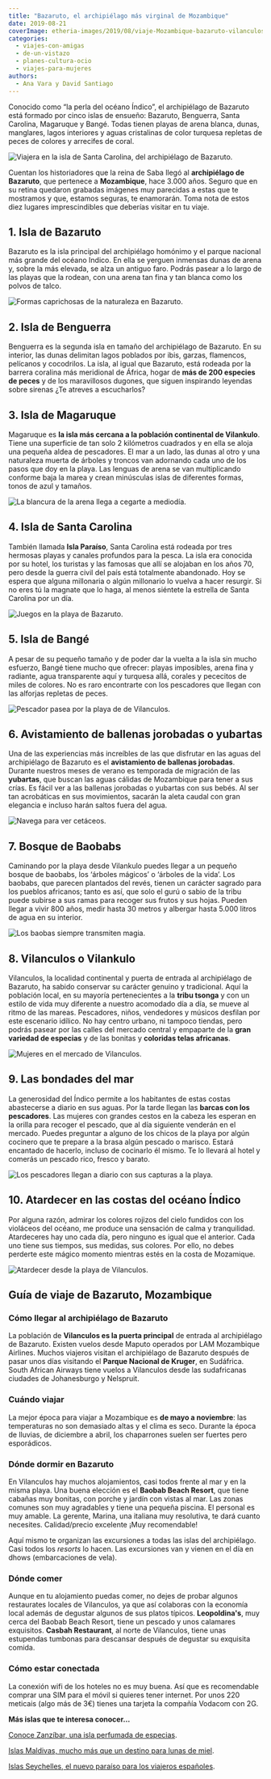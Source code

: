 ```yaml
---
title: "Bazaruto, el archipiélago más virginal de Mozambique"
date: 2019-08-21
coverImage: etheria-images/2019/08/viaje-Mozambique-bazaruto-vilanculos-playa.jpg
categories: 
  - viajes-con-amigas
  - de-un-vistazo
  - planes-cultura-ocio
  - viajes-para-mujeres
authors: 
  - Ana Vara y David Santiago
---
```


Conocido como “la perla del océano Índico”, el archipiélago de Bazaruto está formado por 
cinco islas de ensueño: Bazaruto, Benguerra, Santa Carolina, Magaruque y Bangé. Todas 
tienen playas de arena blanca, dunas, manglares, lagos interiores y aguas cristalinas de 
color turquesa repletas de peces de colores y arrecifes de coral. 

![Viajera en la isla de Santa Carolina, del archipiélago de Bazaruto.](etheria-images/2019/08/viaje-Mozambique-costa-isla-santa-carolina-bazaruto.jpg "Viajera en la isla de Santa Carolina, del archipiélago de Bazaruto.")

Cuentan los historiadores que la reina de Saba llegó al **archipiélago de Bazaruto**, 
que pertenece a **Mozambique**, hace 3.000 años. Seguro que en su retina quedaron 
grabadas imágenes muy parecidas a estas que te mostramos y que, estamos seguras, te 
enamorarán. Toma nota de estos diez lugares imprescindibles que deberías visitar en tu 
viaje. 

## 1\. Isla de Bazaruto

Bazaruto es la isla principal del archipiélago homónimo y el parque nacional más grande 
del océano Indico. En ella se yerguen inmensas dunas de arena y, sobre la más elevada, 
se alza un antiguo faro. Podrás pasear a lo largo de las playas que la rodean, con una 
arena tan fina y tan blanca como los polvos de talco. 

![Formas caprichosas de la naturaleza en Bazaruto.](etheria-images/2019/08/viaje-Mozambique-bazaruto-colores.jpg "Formas caprichosas de la naturaleza en Bazaruto.")

## 2\. Isla de Benguerra

Benguerra es la segunda isla en tamaño del archipiélago de Bazaruto. En su interior, las 
dunas delimitan lagos poblados por ibis, garzas, flamencos, pelícanos y cocodrilos. La 
isla, al igual que Bazaruto, está rodeada por la barrera coralina más meridional de 
África, hogar de **más de 200 especies de peces** y de los maravillosos dugones, que 
siguen inspirando leyendas sobre sirenas ¿Te atreves a escucharlos? 

## 3\. Isla de Magaruque

Magaruque es **la isla más cercana a la población continental de Vilankulo**. Tiene una 
superficie de tan solo 2 kilómetros cuadrados y en ella se aloja una pequeña aldea de 
pescadores. El mar a un lado, las dunas al otro y una naturaleza muerta de árboles y 
troncos van adornando cada uno de los pasos que doy en la playa. Las lenguas de arena se 
van multiplicando conforme baja la marea y crean minúsculas islas de diferentes formas, 
tonos de azul y tamaños. 

![La blancura de la arena llega a cegarte a mediodía.](etheria-images/2019/08/viaje-Mozambique-playas-bazaraturo.jpg "La blancura de la arena llega a cegarte a mediodía.")

## 4\. Isla de Santa Carolina

También llamada **Isla Paraíso**, Santa Carolina está rodeada por tres hermosas playas y 
canales profundos para la pesca. La isla era conocida por su hotel, los turistas y las 
famosas que allí se alojaban en los años 70, pero desde la guerra civil del país está 
totalmente abandonado. Hoy se espera que alguna millonaria o algún millonario lo vuelva 
a hacer resurgir. Si no eres tú la magnate que lo haga, al menos siéntete la estrella de 
Santa Carolina por un día. 

![Juegos en la playa de Bazaruto.](etheria-images/2019/08/viaje-Mozambique-bazaruto-vilanculos-playa.jpg "Juegos en la playa de Bazaruto.")

## 5\. Isla de Bangé

A pesar de su pequeño tamaño y de poder dar la vuelta a la isla sin mucho esfuerzo, 
Bangé tiene mucho que ofrecer: playas imposibles, arena fina y radiante, agua 
transparente aquí y turquesa allá, corales y pececitos de miles de colores. No es raro 
encontrarte con los pescadores que llegan con las alforjas repletas de peces. 

![Pescador pasea por la playa de de Vilanculos.](etheria-images/2019/08/viaje-Mozambique-Inhambane-vilanculos.jpg "Pescador pasea por la playa de de Vilanculos.")

## 6\. Avistamiento de ballenas jorobadas o yubartas

Una de las experiencias más increíbles de las que disfrutar en las aguas del 
archipiélago de Bazaruto es el **avistamiento de ballenas jorobadas**. Durante nuestros 
meses de verano es temporada de migración de las **yubartas**, que buscan las aguas 
cálidas de Mozambique para tener a sus crías. Es fácil ver a las ballenas jorobadas o 
yubartas con sus bebés. Al ser tan acrobáticas en sus movimientos, sacarán la aleta 
caudal con gran elegancia e incluso harán saltos fuera del agua. 

![Navega para ver cetáceos.](etheria-images/2019/08/viaje-Mozambique-ballena.jpg "Navega para ver cetáceos.")

## 7\. Bosque de Baobabs

Caminando por la playa desde Vilankulo puedes llegar a un pequeño bosque de baobabs, los 
‘árboles mágicos’ o ‘árboles de la vida’. Los baobabs, que parecen plantados del revés, 
tienen un carácter sagrado para los pueblos africanos; tanto es así, que solo el gurú o 
sabio de la tribu puede subirse a sus ramas para recoger sus frutos y sus hojas. Pueden 
llegar a vivir 800 años, medir hasta 30 metros y albergar hasta 5.000 litros de agua en 
su interior. 

![Los baobas siempre transmiten magia.](etheria-images/2019/08/viaje-Mozambique-baboba-Vilanculos-213.jpg "Los baobas siempre transmiten magia.")

## 8\. Vilanculos o Vilankulo

Vilanculos, la localidad continental y puerta de entrada al archipiélago de Bazaruto, ha 
sabido conservar su carácter genuino y tradicional. Aquí la población local, en su 
mayoría pertenecientes a la **tribu tsonga** y con un estilo de vida muy diferente a 
nuestro acomodado día a día, se mueve al ritmo de las mareas. Pescadores, niños, 
vendedores y músicos desfilan por este escenario idílico. No hay centro urbano, ni 
tampoco tiendas, pero podrás pasear por las calles del mercado central y empaparte de la 
**gran variedad de especias** y de las bonitas y **coloridas telas africanas**. 

![Mujeres en el mercado de Vilanculos.](etheria-images/2019/08/viaje-Mozambique-mujeres-mercado-vilanculos-bazaruto.jpg "Mujeres en el mercado de Vilanculos.")

## 9\. Las bondades del mar

La generosidad del Índico permite a los habitantes de estas costas abastecerse a diario 
en sus aguas. Por la tarde llegan las **barcas con los pescadores**. Las mujeres con 
grandes cestos en la cabeza les esperan en la orilla para recoger el pescado, que al día 
siguiente venderán en el mercado. Puedes preguntar a alguno de los chicos de la playa 
por algún cocinero que te prepare a la brasa algún pescado o marisco. Estará encantado 
de hacerlo, incluso de cocinarlo él mismo. Te lo llevará al hotel y comerás un pescado 
rico, fresco y barato. 

![Los pescadores llegan a diario con sus capturas a la playa.](etheria-images/2019/08/viaje-Mozambique-Bazaruto-Vilanculos.jpg "Los pescadores llegan a diario con sus capturas a la playa.")

## 10\. Atardecer en las costas del océano Índico

Por alguna razón, admirar los colores rojizos del cielo fundidos con los violáceos del 
océano, me produce una sensación de calma y tranquilidad. Atardeceres hay uno cada día, 
pero ninguno es igual que el anterior. Cada uno tiene sus tiempos, sus medidas, sus 
colores. Por ello, no debes perderte este mágico momento mientras estés en la costa de 
Mozamique. 

![Atardecer desde la playa de Vilanculos.](etheria-images/2019/08/viaje-Mozambique-dhow-beach-vilanculos.jpg "Atardecer desde la playa de Vilanculos.")

## Guía de viaje de Bazaruto, Mozambique

### Cómo llegar al archipiélago de Bazaruto

La población de **Vilanculos es la puerta principal** de entrada al archipiélago de 
Bazaruto. Existen vuelos desde Maputo operados por LAM Mozambique Airlines. Muchos 
viajeros visitan el archipiélago de Bazaruto después de pasar unos días visitando el 
**Parque Nacional de Kruger**, en Sudáfrica. South African Airways tiene vuelos a 
Vilanculos desde las sudafricanas ciudades de Johanesburgo y Nelspruit. 

### Cuándo viajar

La mejor época para viajar a Mozambique es **de mayo a noviembre**: las temperaturas no 
son demasiado altas y el clima es seco. Durante la época de lluvias, de diciembre a 
abril, los chaparrones suelen ser fuertes pero esporádicos. 

### Dónde dormir en Bazaruto

En Vilanculos hay muchos alojamientos, casi todos frente al mar y en la misma playa. Una 
buena elección es el **Baobab Beach Resort**, que tiene cabañas muy bonitas, con porche 
y jardín con vistas al mar. Las zonas comunes son muy agradables y tiene una pequeña 
piscina. El personal es muy amable. La gerente, Marina, una italiana muy resolutiva, te 
dará cuanto necesites. Calidad/precio excelente ¡Muy recomendable! 

Aquí mismo te organizan las excursiones a todas las islas del archipiélago. Casi todos 
los _resorts_ lo hacen. Las excursiones van y vienen en el día en dhows (embarcaciones 
de vela). 

### Dónde comer

Aunque en tu alojamiento puedas comer, no dejes de probar algunos restaurates locales de 
Vilanculos, ya que así colaboras con la economía local además de degustar algunos de sus 
platos típicos. **Leopoldina's**, muy cerca del Baobab Beach Resort, tiene un pescado y 
unos calamares exquisitos. **Casbah Restaurant**, al norte de Vilanculos, tiene unas 
estupendas tumbonas para descansar después de degustar su exquisita comida. 

### Cómo estar conectada

La conexión wifi de los hoteles no es muy buena. Así que es recomendable comprar una SIM 
para el móvil si quieres tener internet. Por unos 220 meticais (algo más de 3€) tienes 
una tarjeta la compañía Vodacom con 2G. 

**Más islas que te interesa conocer...** 

[Conoce Zanzíbar, una isla perfumada de 
especias](https://etheriamagazine.com/2018/11/30/mujeres-que-viajan-a-zanzibar-que-ver-en-tanzania/). 

[](https://etheriamagazine.com/2019/08/09/5-viajes-para-comenzar-a-conocer-africa/)[Islas 
Maldivas, mucho más que un destino para lunas de 
miel](https://etheriamagazine.com/2021/03/23/guia-que-hacer-en-maldivas-buceo-surf/). 

[Islas Seychelles, el nuevo paraíso para los viajeros 
españoles](https://etheriamagazine.com/2020/11/16/islas-seychelles-un-viaje-de-lujo-al-paraiso/).
